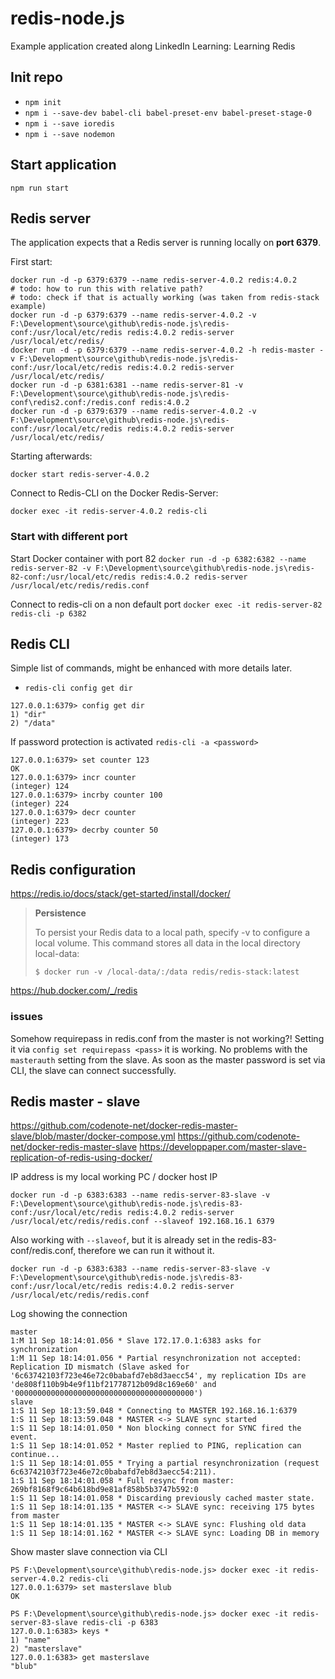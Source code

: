 # redis-node.js
Example application created along LinkedIn Learning: Learning Redis

## Init repo

- `npm init`
- `npm i --save-dev babel-cli babel-preset-env babel-preset-stage-0`
- `npm i --save ioredis`
- `npm i --save nodemon`

## Start application

```npm
npm run start
```

## Redis server

The application expects that a Redis server is running locally on **port 6379**.

First start:

```docker
docker run -d -p 6379:6379 --name redis-server-4.0.2 redis:4.0.2
# todo: how to run this with relative path?
# todo: check if that is actually working (was taken from redis-stack example)
docker run -d -p 6379:6379 --name redis-server-4.0.2 -v F:\Development\source\github\redis-node.js\redis-conf:/usr/local/etc/redis redis:4.0.2 redis-server /usr/local/etc/redis/
docker run -d -p 6379:6379 --name redis-server-4.0.2 -h redis-master -v F:\Development\source\github\redis-node.js\redis-conf:/usr/local/etc/redis redis:4.0.2 redis-server /usr/local/etc/redis/
docker run -d -p 6381:6381 --name redis-server-81 -v F:\Development\source\github\redis-node.js\redis-conf\redis2.conf:/redis.conf redis:4.0.2
docker run -d -p 6379:6379 --name redis-server-4.0.2 -v F:\Development\source\github\redis-node.js\redis-conf:/usr/local/etc/redis redis:4.0.2 redis-server /usr/local/etc/redis/
```

Starting afterwards:

```docker
docker start redis-server-4.0.2
```

Connect to Redis-CLI on the Docker Redis-Server:

```docker
docker exec -it redis-server-4.0.2 redis-cli
```

### Start with different port

Start Docker container with port 82
`docker run -d -p 6382:6382 --name redis-server-82 -v F:\Development\source\github\redis-node.js\redis-82-conf:/usr/local/etc/redis redis:4.0.2 redis-server /usr/local/etc/redis/redis.conf`

Connect to redis-cli on a non default port
`docker exec -it redis-server-82 redis-cli -p 6382`

## Redis CLI

Simple list of commands, might be enhanced with more details later.

- `redis-cli config get dir`

```redis-cli
127.0.0.1:6379> config get dir
1) "dir"
2) "/data"
```

If password protection is activated `redis-cli -a <password>`

```redis-cli
127.0.0.1:6379> set counter 123
OK
127.0.0.1:6379> incr counter
(integer) 124
127.0.0.1:6379> incrby counter 100
(integer) 224
127.0.0.1:6379> decr counter
(integer) 223
127.0.0.1:6379> decrby counter 50
(integer) 173
```

## Redis configuration

<https://redis.io/docs/stack/get-started/install/docker/>

> **Persistence**
>
> To persist your Redis data to a local path, specify -v to configure a local volume. This command stores all data in the local directory local-data:
>
> `$ docker run -v /local-data/:/data redis/redis-stack:latest`

https://hub.docker.com/_/redis

### issues

Somehow requirepass in redis.conf from the master is not working?!
Setting it via `config set requirepass <pass>` it is working.
No problems with the `masterauth` setting from the slave. As soon as the master password is set via CLI, the slave can connect successfully.

## Redis master - slave

https://github.com/codenote-net/docker-redis-master-slave/blob/master/docker-compose.yml
https://github.com/codenote-net/docker-redis-master-slave
https://developpaper.com/master-slave-replication-of-redis-using-docker/

IP address is my local working PC / docker host IP

```docker
docker run -d -p 6383:6383 --name redis-server-83-slave -v F:\Development\source\github\redis-node.js\redis-83-conf:/usr/local/etc/redis redis:4.0.2 redis-server /usr/local/etc/redis/redis.conf --slaveof 192.168.16.1 6379
```

Also working with `--slaveof`, but it is already set in the redis-83-conf/redis.conf, therefore we can run it without it.

```docker
docker run -d -p 6383:6383 --name redis-server-83-slave -v F:\Development\source\github\redis-node.js\redis-83-conf:/usr/local/etc/redis redis:4.0.2 redis-server /usr/local/etc/redis/redis.conf
```

Log showing the connection

```log
master
1:M 11 Sep 18:14:01.056 * Slave 172.17.0.1:6383 asks for synchronization
1:M 11 Sep 18:14:01.056 * Partial resynchronization not accepted: Replication ID mismatch (Slave asked for '6c63742103f723e46e72c0babafd7eb8d3aecc54', my replication IDs are 'de808f110b9b4e9f11bf21778712b09d8c169e60' and '0000000000000000000000000000000000000000')
slave
1:S 11 Sep 18:13:59.048 * Connecting to MASTER 192.168.16.1:6379
1:S 11 Sep 18:13:59.048 * MASTER <-> SLAVE sync started
1:S 11 Sep 18:14:01.050 * Non blocking connect for SYNC fired the event.
1:S 11 Sep 18:14:01.052 * Master replied to PING, replication can continue...
1:S 11 Sep 18:14:01.055 * Trying a partial resynchronization (request 6c63742103f723e46e72c0babafd7eb8d3aecc54:211).
1:S 11 Sep 18:14:01.058 * Full resync from master: 269bf8168f9c64b618bd9e81af858b5b3747b592:0
1:S 11 Sep 18:14:01.058 * Discarding previously cached master state.
1:S 11 Sep 18:14:01.135 * MASTER <-> SLAVE sync: receiving 175 bytes from master
1:S 11 Sep 18:14:01.135 * MASTER <-> SLAVE sync: Flushing old data
1:S 11 Sep 18:14:01.162 * MASTER <-> SLAVE sync: Loading DB in memory
```

Show master slave connection via CLI

```redis-cli
PS F:\Development\source\github\redis-node.js> docker exec -it redis-server-4.0.2 redis-cli
127.0.0.1:6379> set masterslave blub
OK

PS F:\Development\source\github\redis-node.js> docker exec -it redis-server-83-slave redis-cli -p 6383
127.0.0.1:6383> keys *
1) "name"
2) "masterslave"
127.0.0.1:6383> get masterslave
"blub"
```
